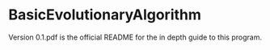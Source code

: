 # BasicEvolutionaryAlgorithm

Version 0.1.pdf is the official README for the in depth guide to this program.
